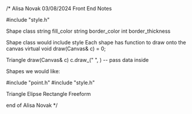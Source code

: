 
/* Alisa Novak 03/08/2024 
Front End Notes 

#include "style.h"

Shape class 
    string fill_color
    string border_color
    int border_thickness

Shape class would include style
Each shape has function to draw onto the canvas
    virtual void draw(Canvas& c) = 0; 

Triangle 
    draw(Canvas& c)
        c.draw_(" ", ) -- pass data inside

Shapes we would like: 

#include "point.h"
#include "style.h"

Triangle
Elipse
Rectangle 
Freeform

end of Alisa Novak */
